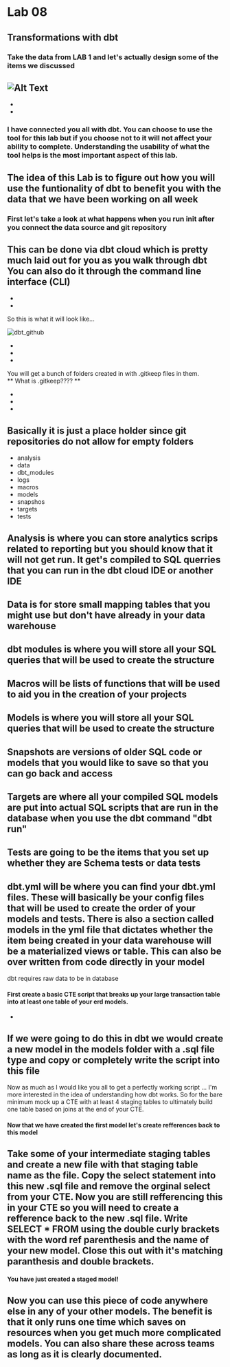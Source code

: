 # Lab 08 
## Transformations with dbt

### Take the data from LAB 1 and let's actually design some of the items we discussed 


![Alt Text](https://media.giphy.com/media/cvbGraL8NJJZu/giphy.gif) 
-
-
-
### I have connected you all with dbt.  You can choose to use the tool for this lab but if you choose not to it will not affect your ability to complete.  Understanding the usability of what the tool helps is the most important aspect of this lab. 
## The idea of this Lab is to figure out how you will use the funtionality of dbt to benefit you with the data that we have been working on all week
### First let's take a look at what happens when you run init after you connect the data source and git repository 
This can be done via dbt cloud which is pretty much laid out for you as you walk through dbt 
You can also do it through the command line interface (CLI) 
-
-
-
So this is what it will look like... 

![dbt_github](https://github.com/kerrynakayama/developintelligence_data_engineering/blob/master/Day_03/LAB_08/IMAGES/dbt1.png)

-
-
-
You will get a bunch of folders created in with .gitkeep files in them.  
** What is .gitkeep???? ** 

-
-
-
Basically it is just a place holder since git repositories do not allow for empty folders
- 
- analysis 
- data
- dbt_modules
- logs
- macros
- models 
- snapshos
- targets
- tests 

Analysis is where you can store analytics scrips related to reporting but you should know that it will not get run.  It get's compiled to SQL querries that you can run in the dbt cloud IDE or another IDE 
-
Data is for store small mapping tables that you might use but don't have already in your data warehouse 
- 
dbt modules is where you will store all your SQL queries that will be used to create the structure
- 
Macros will be lists of functions that will be used to aid you in the creation of your projects 
- 
Models is where you will store all your SQL queries that will be used to create the structure
- 
Snapshots are versions of older SQL code or models that you would like to save so that you can go back and access 
- 
Targets are where all your compiled SQL models are put into actual SQL scripts that are run in the database when you use the dbt command "dbt run"
- 
Tests are going to be the items that you set up whether they are Schema tests or data tests 
- 
dbt.yml will be where you can find your dbt.yml files.  These will basically be your config files that will be used to create the order of your models and tests.  There is also a section called models in the yml file that dictates whether the item being created in your data warehouse will be a materialized views or table.  This can also be over written from code directly in your model
- 


dbt requires raw data to be in database


#### First create a basic CTE script that breaks up your large transaction table into at least one table of your erd models.
- 

If we were going to do this in dbt we would create a new model in the models folder with a .sql file type and copy or completely write the script into this file
-

Now as much as I would like you all to get a perfectly working script ... I'm more interested in the idea of understanding how dbt works.  So for the bare minimum mock up a CTE with at least 4 staging tables to ultimately build one table based on joins at the end of your CTE. 

#### Now that we have created the first model let's create refferences back to this model

Take some of your intermediate staging tables and create a new file with that staging table name as the file.  Copy the select statement into this new .sql file and remove the orginal select from your CTE.  Now you are still refferencing this in your CTE so you will need to create a refference back to the new .sql file.  Write SELECT * FROM using the double curly brackets with the word ref parenthesis and the name of your new model.  Close this out with it's matching paranthesis and double brackets.  
-

#### You have just created a staged model! 

Now you can use this piece of code anywhere else in any of your other models.  The benefit is that it only runs one time which saves on resources when you get much more complicated models.  You can also share these across teams as long as it is clearly documented.  
- 




